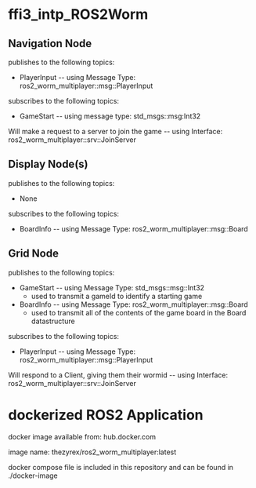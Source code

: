 # ffi3_intp_ROS2Worm

## Navigation Node
publishes to the following topics:

- PlayerInput -- using Message Type: ros2_worm_multiplayer::msg::PlayerInput

subscribes to the following topics:

- GameStart -- using message type: std_msgs::msg:Int32

Will make a request to a server to join the game -- using Interface: ros2_worm_multiplayer::srv::JoinServer

## Display Node(s)

publishes to the following topics:

- None
  
subscribes to the following topics:

- BoardInfo -- using Message Type: ros2_worm_multiplayer::msg::Board

## Grid Node

publishes to the following topics:

- GameStart  -- using Message Type: std_msgs::msg::Int32  
  - used to transmit a gameId to identify a starting game
- BoardInfo  -- using Message Type: ros2_worm_multiplayer::msg::Board  
  - used to transmit all of the contents of the game board in the Board datastructure

subscribes to the following topics:

- PlayerInput  -- using Message Type: ros2_worm_multiplayer::msg::PlayerInput  

Will respond to a Client, giving them their wormid -- using Interface: ros2_worm_multiplayer::srv::JoinServer

# dockerized ROS2 Application
docker image available from: hub.docker.com

image name: thezyrex/ros2_worm_multiplayer:latest

docker compose file is included in this repository and can be found in ./docker-image
